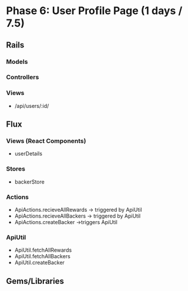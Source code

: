 # Phase 6: User Profile Page (1 days / 7.5)

## Rails
### Models

### Controllers

### Views
* /api/users/:id/

## Flux
### Views (React Components)
* userDetails

### Stores
* backerStore

### Actions
* ApiActions.recieveAllRewards  -> triggered by ApiUtil
* ApiActions.recieveAllBackers  -> triggered by ApiUtil
* ApiActions.createBacker       ->triggers ApiUtil

### ApiUtil

* ApiUtil.fetchAllRewards
* ApiUtil.fetchAllBackers
* ApiUtil.createBacker

## Gems/Libraries
